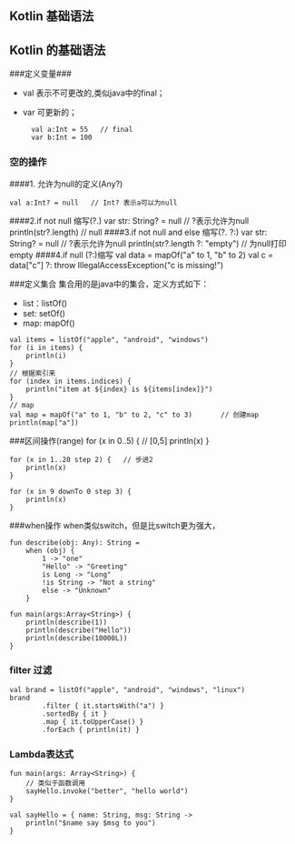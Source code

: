 ## Kotlin 基础语法
## Kotlin 的基础语法

###定义变量###
- val 表示不可更改的,类似java中的final；
- var 可更新的；
		
		val a:Int = 55	 // final
		var b:Int = 100	

### 空的操作
####1. 允许为null的定义(Any?)
	
	val a:Int? = null   // Int? 表示a可以为null

####2.if not null 缩写(?.)
	var str: String? = null     // ?表示允许为null
    println(str?.length)  // null
####3.if not null and else 缩写(?. ?:)
	var str: String? = null     // ?表示允许为null
	println(str?.length ?: "empty")     // 为null打印empty
####4.if null (?:)缩写
	val data = mapOf("a" to 1, "b" to 2)
    val c = data["c"] ?: throw IllegalAccessException("c is missing!")


###定义集合
集合用的是java中的集合，定义方式如下：

- list：listOf()
- set: setOf()
- map: mapOf()

>
	val items = listOf("apple", "android", "windows")
    for (i in items) {
       	println(i)
   	}
   	// 根据索引来
   	for (index in items.indices) {
       	println("item at ${index} is ${items[index]}")
   	}
	// map
	val map = mapOf("a" to 1, "b" to 2, "c" to 3)       // 创建map
    println(map["a"])

###区间操作(range)
	for (x in 0..5) {        // [0,5]
        println(x)
    }

    for (x in 1..20 step 2) {	// 步进2
        println(x)
    }

    for (x in 9 downTo 0 step 3) {
        println(x)
    }

###when操作
when类似switch，但是比switch更为强大，

	fun describe(obj: Any): String =
        when (obj) {
            1 -> "one"
            "Hello" -> "Greeting"
            is Long -> "Long"
            !is String -> "Not a string"
            else -> "Unknown"
        }

	fun main(args:Array<String>) {
    	println(describe(1))
    	println(describe("Hello"))
    	println(describe(10000L))
	}

### filter 过滤

	val brand = listOf("apple", "android", "windows", "linux")
    brand
            .filter { it.startsWith("a") }
            .sortedBy { it }
            .map { it.toUpperCase() }
            .forEach { println(it) }

### Lambda表达式
```
fun main(args: Array<String>) {
    // 类似于函数调用
    sayHello.invoke("better", "hello world")
}

val sayHello = { name: String, msg: String ->
    println("$name say $msg to you")
}
```